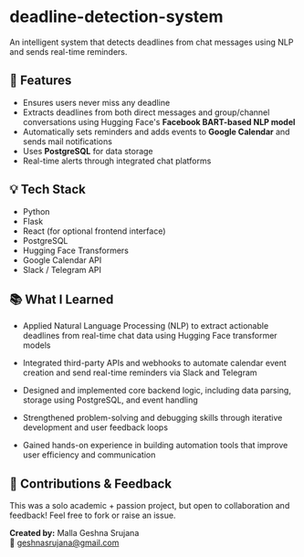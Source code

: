 # deadline-detection-system
An intelligent system that detects deadlines from chat messages using NLP and sends real-time reminders.

## 🚀 Features
- Ensures users never miss any deadline
- Extracts deadlines from  both direct messages and group/channel conversations using Hugging Face's **Facebook BART-based 
  NLP model**
- Automatically sets reminders and adds events to **Google Calendar** and sends mail notifications 
- Uses **PostgreSQL** for data storage
- Real-time alerts through integrated chat platforms

## 💡 Tech Stack
- Python
- Flask
- React (for optional frontend interface)
- PostgreSQL
- Hugging Face Transformers
- Google Calendar API
- Slack / Telegram API

## 📚 What I Learned
- Applied Natural Language Processing (NLP) to extract actionable deadlines from real-time chat data using Hugging Face transformer models

- Integrated third-party APIs and webhooks to automate calendar event creation and send real-time reminders via Slack and Telegram

- Designed and implemented core backend logic, including data parsing, storage using PostgreSQL, and event handling

- Strengthened problem-solving and debugging skills through iterative development and user feedback loops

- Gained hands-on experience in building automation tools that improve user efficiency and communication


## 🤝 Contributions & Feedback
This was a solo academic + passion project, but open to collaboration and feedback! Feel free to fork or raise an issue.


**Created by:** Malla Geshna Srujana  
📧 [geshnasrujana@gmail.com](mailto:geshnasrujana@gmail.com)
